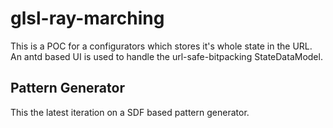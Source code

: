 # glsl-ray-marching

This is a POC for a configurators which stores it's whole state in the URL.
An antd based UI is used to handle the url-safe-bitpacking StateDataModel.

## Pattern Generator

This the latest iteration on a SDF based pattern generator.
